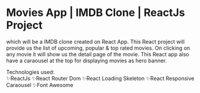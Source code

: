 # Movies App | IMDB Clone |  ReactJs Project 
which will be a IMDB clone created on React App.
This React project will provide us the list of upcoming, popular & top rated movies. On clicking on any movie it will show us the detail page of the movie.
This React app also have a caraousel at the top for displaying movies as hero banner.

Technologies used:  
  ✨ReactJs
  ✨React Router Dom
  ✨React Loading Skeleton 
  ✨React Responsive Caraousel
  ✨Font Awesome

